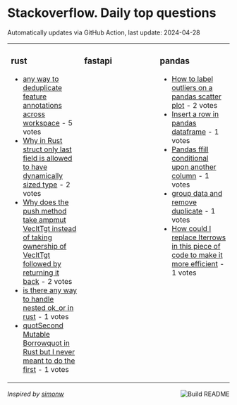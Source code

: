 # Stackoverflow. Daily top questions 

Automatically updates via GitHub Action, last update: <!-- date starts -->2024-04-28<!-- date ends -->


<table><tr><td valign="top" width="33%">

### rust
<!-- rust starts -->
* [any way to deduplicate feature annotations across workspace](https://stackoverflow.com/questions/78395847/any-way-to-deduplicate-feature-annotations-across-workspace) - 5 votes
* [Why in Rust struct only last field is allowed to have dynamically sized type](https://stackoverflow.com/questions/78395488/why-in-rust-struct-only-last-field-is-allowed-to-have-dynamically-sized-type) - 2 votes
* [Why does the push method take ampmut VecltTgt instead of taking ownership of VecltTgt followed by returning it back](https://stackoverflow.com/questions/78397199/why-does-the-push-method-take-mut-vect-instead-of-taking-ownership-of-vec) - 2 votes
* [is there any way to handle nested ok_or in rust](https://stackoverflow.com/questions/78398358/is-there-any-way-to-handle-nested-ok-or-in-rust) - 1 votes
* [quotSecond Mutable Borrowquot in Rust but I never meant to do the first](https://stackoverflow.com/questions/78399124/second-mutable-borrow-in-rust-but-i-never-meant-to-do-the-first) - 1 votes
<!-- rust ends -->
</td><td valign="top" width="34%">


### fastapi
<!-- fastapi starts -->

<!-- fastapi ends -->
</td><td valign="top" width="34%">


### pandas
<!-- pandas starts -->
* [How to label outliers on a pandas scatter plot](https://stackoverflow.com/questions/78395892/how-to-label-outliers-on-a-pandas-scatter-plot) - 2 votes
* [Insert a row in pandas dataframe](https://stackoverflow.com/questions/78399081/insert-a-row-in-pandas-dataframe) - 1 votes
* [Pandas ffill conditional upon another column](https://stackoverflow.com/questions/78395358/pandas-ffill-conditional-upon-another-column) - 1 votes
* [group data and remove duplicate](https://stackoverflow.com/questions/78399002/group-data-and-remove-duplicate) - 1 votes
* [How could I replace Iterrows in this piece of code to make it more efficient](https://stackoverflow.com/questions/78395844/how-could-i-replace-iterrows-in-this-piece-of-code-to-make-it-more-efficient) - 1 votes
<!-- pandas ends -->
</td></tr></table>

<a href="https://github.com/hp0404/hp0404/actions"><img src="https://github.com/hp0404/hp0404/workflows/Build%20README/badge.svg" align="right" alt="Build README"></a> <p>*Inspired by  [simonw](https://github.com/simonw/simonw)*</p>
